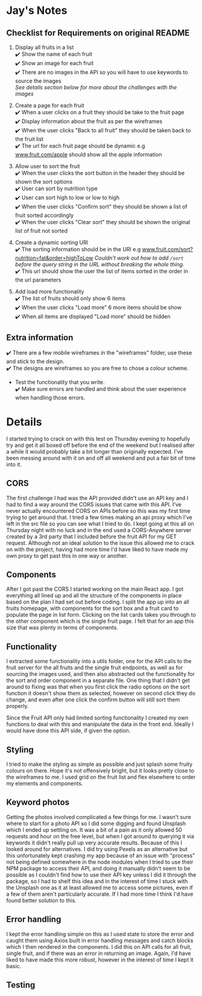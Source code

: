 # Jay's Notes

## Checklist for Requirements on original README

1. Display all fruits in a list <br>
   ✔️ Show the name of each fruit <br>
   ✔️ Show an image for each fruit <br>
   ✔️ There are no images in the API so you will have to use keywords to source the images <br>
   _See details section below for more about the challenges with the images_

2. Create a page for each fruit <br>
   ✔️ When a user clicks on a fruit they should be take to the fruit page <br>
   ✔️ Display information about the fruit as per the wireframes <br>
   ✔️ When the user clicks "Back to all fruit" they should be taken back to the fruit list <br>
   ✔️ The url for each fruit page should be dynamic e.g www.fruit.com/apple should show all the apple information

3. Allow user to sort the fruit <br>
   ✔️ When the user clicks the sort button in the header they should be shown the sort options <br>
   ✔️ User can sort by nutrition type <br>
   ✔️ User can sort high to low or low to high <br>
   ✔️ When the user clicks "Confirm sort" they should be shown a list of fruit sorted accordingly <br>
   ✔️ When the user clicks "Clear sort" they should be shown the original list of fruit not sorted

4. Create a dynamic sorting URl <br>
   ✔️ The sorting information should be in the URl e.g www.fruit.com/sort?nutrition=fat&order=highToLow
   _Couldn't work out how to add `/sort` before the query string in the URL without breaking the whole thing._ <br>
   ✔️ This url should show the user the list of items sorted in the order in the url parameters

5. Add load more functionality <br>
   ✔️ The list of fruits should only show 6 items <br>
   ✔️ When the user clicks "Load more" 6 more items should be show <br>
   ✔️ When all items are displayed "Load more" should be hidden

## Extra information

✔️ There are a few mobile wireframes in the "wireframes" folder, use these and stick to the design. <br>
✔️ The designs are wireframes so you are free to chose a colour scheme. <br>

- Test the functionality that you write. <br>
  ✔️ Make sure errors are handled and think about the user experience when handling those errors. <br>

# Details

I started trying to crack on with this test on Thursday evening to hopefully try and get it all boxed off before the end of the weekend but I realised after a while it would probably take a bit longer than originally expected. I've been messing around with it on and off all weekend and put a fair bit of time into it.

## CORS

The first challenge I had was the API provided didn't use an API key and I had to find a way around the CORS issues that came with this API. I've never actually encountered CORS on APIs before so this was my first time trying to get around that. I tried a few times making an api proxy which I've left in the src file so you can see what I tried to do. I kept going at this all on Thursday night with no luck and in the end used a CORS-Anywhere server created by a 3rd party that I included before the fruit API for my GET request. Although not an ideal solution to the issue this allowed me to crack on with the project, having had more time I'd have liked to have made my own proxy to get past this in one way or another.

## Components

After I got past the CORS I started working on the main React app. I got everything all lined up and all the structure of the components in place based on the plan I had set out before coding. I split the app up into an all fruits homepage, with components for the sort box and a fruit card to populate the page in list form. Clicking on the list cards takes you through to the other component which is the single fruit page. I felt that for an app this size that was plenty in terms of components.

## Functionality

I extracted some functionality into a utils folder, one for the API calls to the fruit server for the all fruits and the single fruit endpoints, as well as for sourcing the images used, and then also abstracted out the functionality for the sort and order component in a separate file. One thing that I didn't get around to fixing was that when you first click the radio options on the sort function it doesn't show them as selected, however on second click they do change, and even after one click the confirm button will still sort them properly.

Since the Fruit API only had limited sorting functionality I created my own functions to deal with this and manipulate the data in the front end. Ideally I would have done this API side, if given the option.

## Styling

I tried to make the styling as simple as possible and just splash some fruity colours on there. Hope it's not offensively bright, but it looks pretty close to the wireframes to me. I used grid on the fruit list and flex elsewhere to order my elements and components.

## Keyword photos

Getting the photos involved complicated a few things for me. I wasn't sure where to start for a photo API so I did some digging and found Unsplash which I ended up settling on. It was a bit of a pain as it only allowed 50 requests and hour on the free level, but when I got around to querying it via keywords it didn't really pull up very accurate results. Because of this I looked around for alternatives. I did try using Pexels as an alternative but this unfortunately kept crashing my app because of an issue with "process" not being defined somewhere in the node modules when I tried to use their NPM package to access their API, and doing it manually didn't seem to be possible as I couldn't find how to use their API key unless I did it through the package, so I had to shelf this idea and in the interest of time I stuck with the Unsplash one as it at least allowed me to access some pictures, even if a few of them aren't particularly accurate. If I had more time I think I'd have found better solution to this.

## Error handling

I kept the error handling simple on this as I used state to store the error and caught them using Axios built in error handling messages and catch blocks which I then rendered in the components. I did this on API calls for all fruit, single fruit, and if there was an error in returning an image. Again, I'd have liked to have made this more robust, however in the interest of time I kept it basic.

## Testing
